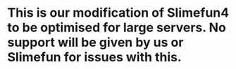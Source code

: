 # This is our modification of Slimefun4 to be optimised for large servers. No support will be given by us or Slimefun for issues with this.

